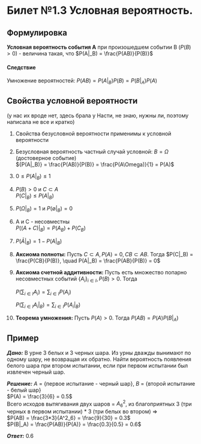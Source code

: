 # Билет №1.3 Условная вероятность.

## Формулировка

**Условная вероятность события А** при произошедшем событии B $(P(B) > 0)$ - величина такая, что $P(A|_B) = \frac{P(AB)}{P(B)}$

#### Следствие
Умножение вероятностей: ${P(AB)} = P(A|_B){P(B)} = P(B|_A){P(A)}$

## Свойства условной вероятности

(у нас их вроде нет, здесь брала у Насти, не знаю, нужны ли, поэтому написала не все и кратко)

1. Свойства безусловной вероятности применимы к условной вероятности
2. Безусловная вероятность частный случай условной: $B = \Omega$ (достоверное событие)  
    ${P(A|_B)} = \frac{P(AB)}{P(B)} = \frac{P(A\Omega)}{1} = P(A)$
3. $0 \leq P(A|_B) \leq 1$
4. $P(B) > 0$ и $C \subset A$  
    $P(C|_B) \leq P(A|_B)$
5. $P(\Omega|_B) = 1$ и $P(\emptyset|_B) = 0$
6. A и C - несовместны  
    $P((A+C)|_B) = P(A_B) + P(C_B)$
7. $P(\bar A|_B) = 1 - P(A|_B)$
8. **Аксиома полноты:** Пусть $C \subset A, P(A) = 0, CB\subset AB$. Тогда $P(C|_B) = \frac{P(CB}{P(B)}, \quad P(A|_B) = \frac{P(AB}{P(B)} = 0$
9. **Аксиома счетной аддитивности:** Пусть есть множество попарно несовместных событий $\{A_i\}_{i\in I}, P(B) > 0$. Тогда 
    
    $P\Big(\displaystyle\sum_{i\in I} A_i\Big) = \displaystyle\sum_{i\in I} P(A_i)$
    
    $P\Big(\displaystyle\sum_{i\in I} A_i|_B\Big) = \displaystyle\sum_{i\in I} P(A_i|_B)$
    
10. **Теорема умножения:** Пусть $P(A) > 0$. Тогда $P(AB) = P(A)P(B|_A)$

## Пример

***Дано:*** В урне 3 белых и 3 черных шара. Из урны дважды вынимают по одному шару, не возвращая их обратно. Найти вероятность появления белого шара при втором испытании, если при первом испытании был извлечен черный шар.

***Решение:*** $A$ = {первое испытание - черный шар}, $B$ = {второй испытание - белый шар}  
$P(A) = \frac{3}{6} = 0.5$  
Всего исходов вытягивания двух шаров = $A^2_6$, из благоприятных 3 (три черных в первом испытании) * 3 (три белых во втором) =>  
$P(AB) = \frac{3*3}{A^2_6} = \frac{9}{30} = 0.3$  
$P(B|_A) = \frac{P(AB)}{P(A)} = \frac{0.3}{0.5} = 0.6$

***Ответ:*** 0.6